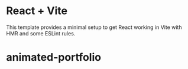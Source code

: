 # React + Vite

This template provides a minimal setup to get React working in Vite with HMR and some ESLint rules.

# animated-portfolio
